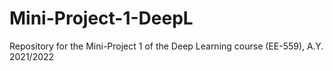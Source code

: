 # Mini-Project-1-DeepL
Repository for the Mini-Project 1 of the Deep Learning course (EE-559), A.Y. 2021/2022
